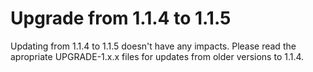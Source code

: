 # Upgrade from 1.1.4 to 1.1.5

Updating from 1.1.4 to 1.1.5 doesn't have any impacts. Please read the apropriate UPGRADE-1.x.x files for updates from older versions to 1.1.4.